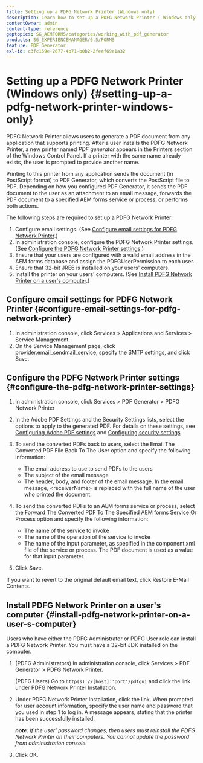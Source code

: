```yaml
---
title: Setting up a PDFG Network Printer (Windows only)
description: Learn how to set up a PDFG Network Printer ( Windows only )
contentOwner: admin
content-type: reference
geptopics: SG_AEMFORMS/categories/working_with_pdf_generator
products: SG_EXPERIENCEMANAGER/6.5/FORMS
feature: PDF Generator
exl-id: c3fc159e-2677-4b71-b0b2-2feaf69e1a32
---
```

# Setting up a PDFG Network Printer (Windows only) {#setting-up-a-pdfg-network-printer-windows-only}

PDFG Network Printer allows users to generate a PDF document from any application that supports printing. After a user installs the PDFG Network Printer, a new printer named *PDF generator* appears in the Printers section of the Windows Control Panel. If a printer with the same name already exists, the user is prompted to provide another name.

Printing to this printer from any application sends the document (in PostScript format) to PDF Generator, which converts the PostScript file to PDF. Depending on how you configured PDF Generator, it sends the PDF document to the user as an attachment to an email message, forwards the PDF document to a specified AEM forms service or process, or performs both actions.

The following steps are required to set up a PDFG Network Printer:

1. Configure email settings. (See [Configure email settings for PDFG Network Printer](setting-pdfg-network-printer-windows.md#configure-email-settings-for-pdfg-network-printer).)
1. In administration console, configure the PDFG Network Printer settings. (See [Configure the PDFG Network Printer settings](setting-pdfg-network-printer-windows.md#configure-the-pdfg-network-printer-settings).)
1. Ensure that your users are configured with a valid email address in the AEM forms database and assign the PDFGUserPermission to each user. <!-- Fix broken link See Setting up and organizing users -->
1. Ensure that 32-bit JRE6 is installed on your users' computers.
1. Install the printer on your users' computers. (See [Install PDFG Network Printer on a user's computer](setting-pdfg-network-printer-windows.md#install-pdfg-network-printer-on-a-user-s-computer).)

## Configure email settings for PDFG Network Printer {#configure-email-settings-for-pdfg-network-printer}

1. In administration console, click Services &gt; Applications and Services &gt; Service Management.
1. On the Service Management page, click provider.email_sendmail_service, specify the SMTP settings, and click Save.

## Configure the PDFG Network Printer settings {#configure-the-pdfg-network-printer-settings}

1. In administration console, click Services &gt; PDF Generator &gt; PDFG Network Printer
1. In the Adobe PDF Settings and the Security Settings lists, select the options to apply to the generated PDF. For details on these settings, see [Configuring Adobe PDF settings](/help/forms/using/admin-help/configuring-pdf-settings.md#configuring-adobe-pdf-settings) and [Configuring security settings](/help/forms/using/admin-help/configuring-security-settings.md#configuring-security-settings).
1. To send the converted PDFs back to users, select the Email The Converted PDF File Back To The User option and specify the following information:

    * The email address to use to send PDFs to the users
    * The subject of the email message
    * The header, body, and footer of the email message. In the email message, &lt;receiverName&gt; is replaced with the full name of the user who printed the document.

1. To send the converted PDFs to an AEM forms service or process, select the Forward The Converted PDF To The Specified AEM forms Service Or Process option and specify the following information:

    * The name of the service to invoke
    * The name of the operation of the service to invoke
    * The name of the input parameter, as specified in the component.xml file of the service or process. The PDF document is used as a value for that input parameter.

1. Click Save.

If you want to revert to the original default email text, click Restore E-Mail Contents.

## Install PDFG Network Printer on a user's computer {#install-pdfg-network-printer-on-a-user-s-computer}

Users who have either the PDFG Administrator or PDFG User role can install a PDFG Network Printer. You must have a 32-bit JDK installed on the computer.

1. (PDFG Administrators) In administration console, click Services &gt; PDF Generator &gt; PDFG Network Printer.

   (PDFG Users) Go to `http(s)://[host]:'port'/pdfgui` and click the link under PDFG Network Printer Installation.

1. Under PDFG Network Printer Installation, click the link. When prompted for user account information, specify the user name and password that you used in step 1 to log in. A message appears, stating that the printer has been successfully installed.

   ***note**: If the user' password changes, then users must reinstall the PDFG Network Printer on their computers. You cannot update the password from administration console.*

1. Click OK.
